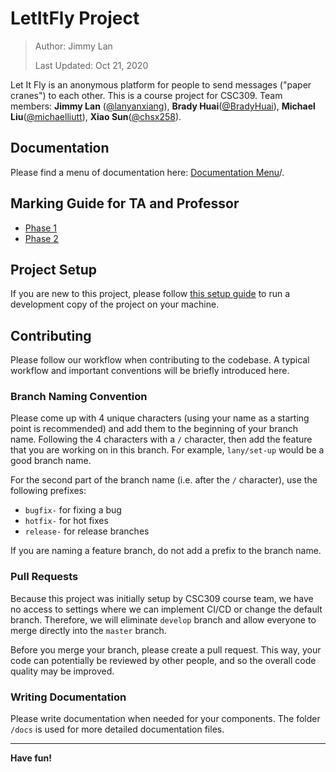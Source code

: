 # LetItFly Project

> Author: Jimmy Lan
>
> Last Updated: Oct 21, 2020

Let It Fly is an anonymous platform for people to send messages
("paper cranes") to each other.
This is a course project for CSC309.
Team members: **Jimmy Lan** ([@lanyanxiang](https://github.com/lanyanxiang)),
**Brady Huai**([@BradyHuai](https://github.com/BradyHuai)), **Michael Liu**([@michaelliutt](https://github.com/michaelliutt)), **Xiao Sun**([@chsx258](https://github.com/chsx258)).

## Documentation

Please find a menu of documentation here: [Documentation Menu](/docs)/.

## Marking Guide for TA and Professor

- [Phase 1](/docs/marking/phase1.md)
- [Phase 2](/docs/marking/phase2.md)

## Project Setup

If you are new to this project, please follow [this setup guide](/docs/setup) to run
a development copy of the project on your machine.

## Contributing

Please follow our workflow when contributing to the codebase.
A typical workflow and important conventions will be briefly introduced here.

### Branch Naming Convention

Please come up with 4 unique characters (using your name as a starting point is recommended) and add them
to the beginning of your branch name. Following the 4 characters with a `/` character, then add the feature
that you are working on in this branch. For example, `lany/set-up` would be a good branch name.

For the second part of the branch name (i.e. after the `/` character), use the following prefixes:

- `bugfix-` for fixing a bug
- `hotfix-` for hot fixes
- `release-` for release branches

If you are naming a feature branch, do not add a prefix to the branch name.

### Pull Requests

Because this project was initially setup by CSC309 course team, we have no access to settings where we can
implement CI/CD or change the default branch. Therefore, we will eliminate `develop` branch and allow everyone
to merge directly into the `master` branch.

Before you merge your branch, please create a pull request. This way, your code can potentially be reviewed by
other people, and so the overall code quality may be improved.

### Writing Documentation

Please write documentation when needed for your components. The folder `/docs` is used for more detailed
documentation files.

---

**Have fun!**
